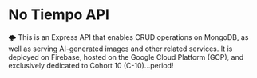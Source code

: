 # No Tiempo API

🌩️ This is an Express API that enables CRUD operations on MongoDB, as well as serving AI-generated images and other related services. It is deployed on Firebase, hosted on the Google Cloud Platform (GCP), and exclusively dedicated to Cohort 10 (C-10)...period!